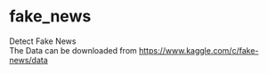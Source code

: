 # fake_news
Detect Fake News
<br>The Data can be downloaded from https://www.kaggle.com/c/fake-news/data
